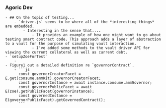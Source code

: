 ### Agoric Dev
	- ## On the topic of testing...
		- `driver.js` seems to be where all of the *interesting things* are embedded.
			- Interesting in the sense that....
				- It provides an example of how one might want to go about testing smart contract code. This approach adds a layer of abstraction to a vault for the purpose of simulating vault interaction.
				- I've added some methods to the vault driver API for viewing the current collateral as well as current debt.
	- `setupZoeForTest`
		-
	- Figure1 out a detailed definition re `governorContract`.
		- ```js
		  const governorCreatorFacet = E.get(consume.ammKit).governorCreatorFacet;
		  const governorInstance = await instance.consume.ammGovernor;
		  const governorPublicFacet = await E(zoe).getPublicFacet(governorInstance);
		  const governedInstance = E(governorPublicFacet).getGovernedContract();
		  ```